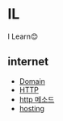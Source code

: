 # IL
I Learn😊
## internet
+ [Domain](https://github.com/mini-aron/IL/blob/main/Internet/Domain.md)
+ [HTTP](https://github.com/mini-aron/IL/blob/main/Internet/HTTP.md)
+ [http 메소드](https://github.com/mini-aron/IL/blob/main/Internet/HTTP%EB%A9%94%EC%86%8C%EB%93%9C.md)
+ [hosting](https://github.com/mini-aron/IL/blob/main/Internet/Hosting.md)



